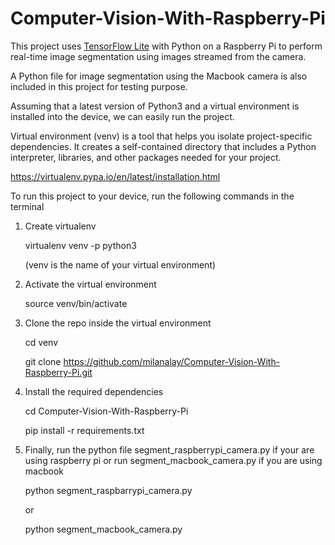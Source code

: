 # Computer-Vision-With-Raspberry-Pi

This project uses [TensorFlow Lite](https://tensorflow.org/lite) with Python on a Raspberry Pi to perform real-time image segmentation using images streamed from the camera.

A Python file for image segmentation using the Macbook camera is also included in this project for testing purpose.

Assuming that a latest version of Python3 and a virtual environment is installed into the device, we can easily run the project. 

Virtual environment (venv) is a tool that helps you isolate project-specific dependencies. It creates a self-contained directory that includes a Python interpreter, libraries, and other packages needed for your project.

https://virtualenv.pypa.io/en/latest/installation.html

To run this project to your device, run the following commands in the terminal

1. Create virtualenv
   
    virtualenv venv -p python3
   
    (venv is the name of your virtual environment)

3. Activate the virtual environment
   
    source venv/bin/activate

5. Clone the repo inside the virtual environment
   
    cd venv
   
    git clone https://github.com/milanalay/Computer-Vision-With-Raspberry-Pi.git

7. Install the required dependencies
   
    cd Computer-Vision-With-Raspberry-Pi
   
    pip install -r requirements.txt

9. Finally, run the python file segment_raspberrypi_camera.py if your are using raspberry pi or run segment_macbook_camera.py if you are using macbook
    
    python segment_raspbarrypi_camera.py
   
    or
   
    python segment_macbook_camera.py

